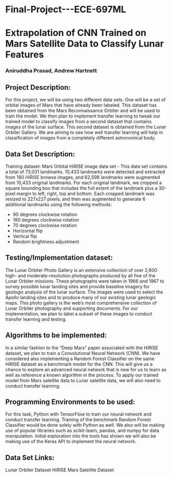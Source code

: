 # Final-Project---ECE-697ML

# Extrapolation of CNN Trained on Mars Satellite Data to Classify Lunar Features
### Aniruddha Prasad, Andrew Hartnett

## Project Description:
For this project, we will be using two different data sets. One will be a set of orbital images of Mars that have already been labeled. This dataset has been obtained from the Mars Reconnaissance Orbiter and will be used to train the model. We then plan to implement transfer learning to tweak our trained model to classify images from a second dataset that contains images of the lunar surface. This second dataset is obtained from the Lunar Orbiter Gallery.
We are aiming to see how well transfer learning will help in classification of images from a completely different astronomical body.

## Data Set Description:
Training dataset: Mars Orbital HiRISE image data set - This data set contains a total of 73,031 landmarks. 10,433 landmarks were detected and extracted from 180 HiRISE browse images, and 62,598 landmarks were augmented from 10,433 original landmarks. For each original landmark, we cropped a square bounding box that includes the full extent of the landmark plus a 30-pixel margin to left, right, top and bottom. Each cropped landmark was resized to 227x227 pixels, and then was augmented to generate 6 additional landmarks using the following methods:
- 90 degrees clockwise rotation
- 180 degrees clockwise rotation
- 70 degrees clockwise rotation
- Horizontal flip 
- Vertical flip 
- Random brightness adjustment

## Testing/Implementation dataset: 
The Lunar Orbiter Photo Gallery is an extensive collection of over 2,600 high- and moderate-resolution photographs produced by all five of the Lunar Orbiter missions. These photographs were taken in 1966 and 1967 to survey possible lunar landing sites and provide baseline imagery for geologic analysis of the lunar surface. The images were used to select the Apollo landing sites and to produce many of our existing lunar geologic maps. This photo gallery is the web’s most comprehensive collection of Lunar Orbiter photography and supporting documents. For our implementation, we plan to label a subset of these images to conduct transfer learning and testing.

## Algorithms to be implemented:
In a similar fashion to the “Deep Mars” paper associated with the HiRISE dataset, we plan to train a Convolutional Neural Network (CNN). We have considered also implementing a Random Forest Classifier on the same HiRISE dataset as a benchmark model for the CNN. This will give us a chance to explore an advanced neural network that is new for us to learn as well as reference a known algorithm in the process. To apply our trained model from Mars satellite data to Lunar satellite data, we will also need to conduct transfer learning.

## Programming Environments to be used:
For this task, Python with TensorFlow to train our neural network and conduct transfer learning. Training of the benchmark Random Forest Classifier would be done solely with Python as well. We also will be making use of popular libraries such as scikit-learn, pandas, and numpy for data manipulation. Initial exploration into the tools has shown we will also be making use of the Keras API to implement the neural network.

## Data Set Links:

Lunar Orbiter Dataset
HiRISE Mars Satellite Dataset
